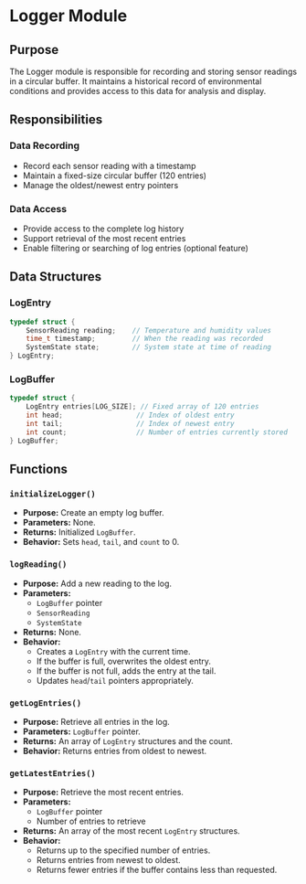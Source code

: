 # Logger Module

## Purpose
The Logger module is responsible for recording and storing sensor readings in a circular buffer. It maintains a historical record of environmental conditions and provides access to this data for analysis and display.

## Responsibilities

### Data Recording
- Record each sensor reading with a timestamp
- Maintain a fixed-size circular buffer (120 entries)
- Manage the oldest/newest entry pointers

### Data Access
- Provide access to the complete log history
- Support retrieval of the most recent entries
- Enable filtering or searching of log entries (optional feature)

## Data Structures

### LogEntry
```c
typedef struct {
    SensorReading reading;    // Temperature and humidity values
    time_t timestamp;         // When the reading was recorded
    SystemState state;        // System state at time of reading
} LogEntry;
```
### LogBuffer
```c
typedef struct {
    LogEntry entries[LOG_SIZE]; // Fixed array of 120 entries
    int head;                  // Index of oldest entry
    int tail;                  // Index of newest entry
    int count;                 // Number of entries currently stored
} LogBuffer;
```

## Functions

### `initializeLogger()`
- **Purpose:** Create an empty log buffer.
- **Parameters:** None.
- **Returns:** Initialized `LogBuffer`.
- **Behavior:** Sets `head`, `tail`, and `count` to 0.

### `logReading()`
- **Purpose:** Add a new reading to the log.
- **Parameters:**
    - `LogBuffer` pointer
    - `SensorReading`
    - `SystemState`
- **Returns:** None.
- **Behavior:**
    - Creates a `LogEntry` with the current time.
    - If the buffer is full, overwrites the oldest entry.
    - If the buffer is not full, adds the entry at the tail.
    - Updates `head`/`tail` pointers appropriately.

### `getLogEntries()`
- **Purpose:** Retrieve all entries in the log.
- **Parameters:** `LogBuffer` pointer.
- **Returns:** An array of `LogEntry` structures and the count.
- **Behavior:** Returns entries from oldest to newest.

### `getLatestEntries()`
- **Purpose:** Retrieve the most recent entries.
- **Parameters:**
    - `LogBuffer` pointer
    - Number of entries to retrieve
- **Returns:** An array of the most recent `LogEntry` structures.
- **Behavior:**
    - Returns up to the specified number of entries.
    - Returns entries from newest to oldest.
    - Returns fewer entries if the buffer contains less than requested.

